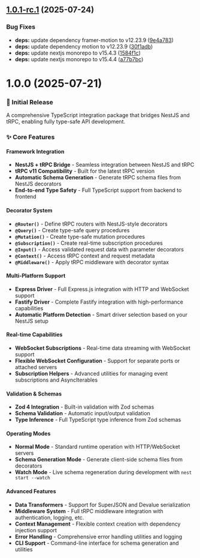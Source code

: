 ## [1.0.1-rc.1](https://github.com/nexica/nestjs-trpc/compare/1.0.0...1.0.1-rc.1) (2025-07-24)


### Bug Fixes

* **deps:** update dependency framer-motion to v12.23.9 ([9e4a783](https://github.com/nexica/nestjs-trpc/commit/9e4a783ae9cb8e3c371711910a6babf94edd341d))
* **deps:** update dependency motion to v12.23.9 ([30f1adb](https://github.com/nexica/nestjs-trpc/commit/30f1adb63629f31b631b5eededfb3bcfb80ff1fc))
* **deps:** update nextjs monorepo to v15.4.3 ([1584f1c](https://github.com/nexica/nestjs-trpc/commit/1584f1cbe41793f7d0f0e0670d12a8d28b700bc9))
* **deps:** update nextjs monorepo to v15.4.4 ([a77b7bc](https://github.com/nexica/nestjs-trpc/commit/a77b7bce1acc96bad368a4dc90b875719112a8f9))

# 1.0.0 (2025-07-21)

### 🎉 Initial Release

A comprehensive TypeScript integration package that bridges NestJS and tRPC, enabling fully type-safe API development.

### ✨ Core Features

#### **Framework Integration**
- **NestJS + tRPC Bridge** - Seamless integration between NestJS and tRPC
- **tRPC v11 Compatibility** - Built for the latest tRPC version
- **Automatic Schema Generation** - Generate tRPC schema files from NestJS decorators
- **End-to-end Type Safety** - Full TypeScript support from backend to frontend

#### **Decorator System**
- **`@Router()`** - Define tRPC routers with NestJS-style decorators
- **`@Query()`** - Create type-safe query procedures
- **`@Mutation()`** - Create type-safe mutation procedures  
- **`@Subscription()`** - Create real-time subscription procedures
- **`@Input()`** - Access validated request data with parameter decorators
- **`@Context()`** - Access tRPC context and request metadata
- **`@Middleware()`** - Apply tRPC middleware with decorator syntax

#### **Multi-Platform Support**
- **Express Driver** - Full Express.js integration with HTTP and WebSocket support
- **Fastify Driver** - Complete Fastify integration with high-performance capabilities
- **Automatic Platform Detection** - Smart driver selection based on your NestJS setup

#### **Real-time Capabilities**
- **WebSocket Subscriptions** - Real-time data streaming with WebSocket support
- **Flexible WebSocket Configuration** - Support for separate ports or attached servers
- **Subscription Helpers** - Advanced utilities for managing event subscriptions and AsyncIterables

#### **Validation & Schemas**
- **Zod 4 Integration** - Built-in validation with Zod schemas
- **Schema Validation** - Automatic input/output validation
- **Type Inference** - Full TypeScript type inference from Zod schemas

#### **Operating Modes**
- **Normal Mode** - Standard runtime operation with HTTP/WebSocket servers
- **Schema Generation Mode** - Generate client-side schema files from decorators
- **Watch Mode** - Live schema regeneration during development with `nest start --watch`

#### **Advanced Features**
- **Data Transformers** - Support for SuperJSON and Devalue serialization
- **Middleware System** - Full tRPC middleware integration with authentication, logging, etc.
- **Context Management** - Flexible context creation with dependency injection support
- **Error Handling** - Comprehensive error handling utilities and logging
- **CLI Support** - Command-line interface for schema generation and utilities
